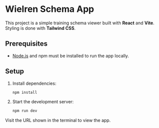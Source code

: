 # Wielren Schema App

This project is a simple training schema viewer built with **React** and **Vite**. Styling is done with **Tailwind CSS**.

## Prerequisites

- [Node.js](https://nodejs.org/) and npm must be installed to run the app locally.

## Setup

1. Install dependencies:
   ```bash
   npm install
   ```
2. Start the development server:
   ```bash
   npm run dev
   ```

Visit the URL shown in the terminal to view the app.
